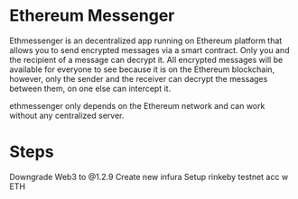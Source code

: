 # Ethereum Messenger
Ethmessenger is an decentralized app running on Ethereum platform that allows you to send encrypted messages via a smart contract. Only you and the recipient of a message can decrypt it. All encrypted messages will be available for everyone to see because it is on the Ethereum blockchain, however, only the sender and the receiver can decrypt the messages between them, on one else can intercept it.

ethmessenger only depends on the Ethereum network and can work without any centralized server.

# Steps
Downgrade Web3 to @1.2.9
Create new infura
Setup rinkeby testnet acc w ETH